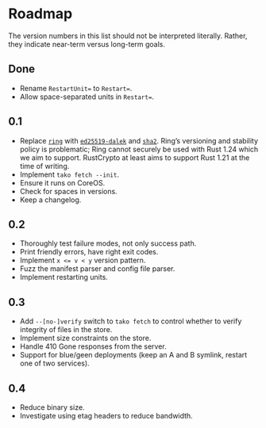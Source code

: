 # Roadmap

The version numbers in this list should not be interpreted literally. Rather,
they indicate near-term versus long-term goals.

## Done

 * Rename `RestartUnit=` to `Restart=`.
 * Allow space-separated units in `Restart=`.

## 0.1

 * Replace [`ring`][ring] with [`ed25519-dalek`][dalek] and [`sha2`][sha2].
   Ring’s versioning and stability policy is problematic; Ring cannot securely
   be used with Rust 1.24 which we aim to support. RustCrypto at least aims to
   support Rust 1.21 at the time of writing.
 * Implement `tako fetch --init`.
 * Ensure it runs on CoreOS.
 * Check for spaces in versions.
 * Keep a changelog.

## 0.2

 * Thoroughly test failure modes, not only success path.
 * Print friendly errors, have right exit codes.
 * Implement `x <= v < y` version pattern.
 * Fuzz the manifest parser and config file parser.
 * Implement restarting units.

## 0.3

 * Add `--[no-]verify` switch to `tako fetch` to control whether to verify
   integrity of files in the store.
 * Implement size constraints on the store.
 * Handle 410 Gone responses from the server.
 * Support for blue/geen deployments (keep an A and B symlink, restart one of
   two services).

## 0.4

 * Reduce binary size.
 * Investigate using etag headers to reduce bandwidth.

[ring]:  https://github.com/briansmith/ring
[dalek]: https://github.com/dalek-cryptography/ed25519-dalek
[sha2]:  https://github.com/RustCrypto/hashes
